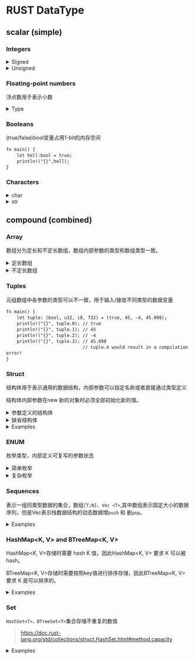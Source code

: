 # RUST DataType

## scalar (simple) 
### Integers
<details>
<summary> Signed</summary>

有符号变量可以表示 负数， examples <code>i8 means -128~127</code>
Read more on  [Signed](https://careerbooster.teachable.com/courses/1869000/lectures/43560676).
![](diagrams/intergers.png)
```text
fn main() {
    let hell:i8 = 16;
    println!("{}",hell);
    let neghell:i8 = -6;
    println!("{}",neghell);
}
```
</details>

<details>
<summary>Unsigned</summary>

无符号变量仅表示正整数, examples <code>u8 means 0~255</code>
</details>

### Floating-point numbers
浮点数用于表示小数
<details>
<summary> Type</summary>
浮点数由f32 和 f64 两种长度。

定义浮点数变量有四种：
![](diagrams/float.png)
```text
fn main() {
    let hell:f32 = 123f32;
    println!("{}",hell);
    let hell1:f64 = 456f64;
    println!("{}",hell1);
    let hell2:f32 = 123.;
    println!("{}",hell2);
    let hell3:f32 = 123.789;
    println!("{}",hell3);
    let hell4:f32 = 123.789E2;
    println!("{}",hell4);
}
```
</details>

### Booleans
(true/false)bool变量占用1-bit的内存空间
```text
fn main() {
    let hell:bool = true;
    println!("{}",hell);
}
```

### Characters
<details>
<summary> char</summary>

char变量存储单一字符变量
```text
fn main() {
    let hell1:char = 'H';
    println!("{}",hell1);
}
```
</details>

<details>
<summary>str</summary>

字符串类型str，需要用 & 指定不定长的存储空间，因为字符串可以截取改变长度。
```text
fn main() {
    let mut hello = String::from("Hello ");
    hello.push('w'); // insert a signle charactor
    hello.push_str("orld!"); // insert a string charactor
    println!("{}", hello); 

    let mut qian:&'static str = "qian";
   // qian.push("king");
    println!("{}", qian); 
}
```
</details>

## compound (combined)
### Array
数组分为定长和不定长数组，数组内部参数的类型和数组类型一致。
<details>
<summary>定长数组</summary>

Array定长数组，在定义时指定类型和长度：<code>[T;N]</code> where T is he type and the N is the size of the array. 或者 直接初始化数组。总之数组长度固定。
```text
fn main() {
    let array: [u32; 3] = [1, 2, 3]; // let array = [1, 2, 3]; 
    println!("{}", array[0]); // 1
    println!("{}", array[1]); // 2
    println!("{}", array[2]); // 3
}
```
</details>
<details>
<summary>不定长数组</summary>

不定长数组叫做切片，在定义时通过指定内存地址分配不定长空间，切片数组长度不固定。
```text
fn main() {
    let array: &[u32] = &[1, 2, 3]; // let array = &[1, 2, 3]; 
    println!("{}", array[0]); // 1
    println!("{}", array[1]); // 2
    println!("{}", array[2]); // 3
}
```
</details>

### Tuples
元组数组中各参数的类型可以不一致，用于输入/接收不同类型的数据变量
```text
fn main() {
    let tuple: (bool, u32, i8, f32) = (true, 45, -4, 45.098);
    println!("{}", tuple.0); // true
    println!("{}", tuple.1); // 45
    println!("{}", tuple.2); // -4
    println!("{}", tuple.3); // 45.098
                             // tuple.4 would result in a compilation error!
}
```
### Struct
结构体用于表示通用的数据结构，内部参数可以指定名称或者直接通过类型定义

结构体内部参数在new 新的对象时必须全部初始化新的值。
<details>
<summary>参数定义的结构体</summary>

```text
fn main() {
    struct Mytuple {
        bool_param: bool,
        uint_param: u32,
        int_param: i8,
        float_param: f32,
    }
    let tuple = Mytuple {
        bool_param: true,
        uint_param: 45,
        int_param: -4,
        float_param:45.098 // Error 如果缺失结构体中的浮点数的值的话，就会报错missing `float_param`
    };
    println!("{}", tuple.bool_param); // true
    println!("{}", tuple.uint_param); // 45
    println!("{}", tuple.int_param); // -4
    println!("{}", tuple.float_param); // 45.098  
                                     // tuple.4 would result in a compilation error!
}
```
</details>

<details>
<summary>缺省结构体</summary>

```text
fn main() {
    struct Mytuple(bool, u32, i8, f32);
    let tuple = Mytuple (true, 45, -4, 45.098);
    println!("{}", tuple.0); // true
    println!("{}", tuple.1); // 45
    println!("{}", tuple.2); // -4
    println!("{}", tuple.3); // 45.098
                                     // tuple.4 would result in a compilation error!
}
```
</details>

<details>
<summary> Examples </summary>

```text
struct Person {
    name: &'static str,
    age: u32,
    isman: bool,
}

impl Person {
    fn new() -> Person {
        Person {
            name: "MIke",
            age: 18,
            isman: true,
        }
    }
    fn get_name(&self) -> &'static str {
        self.name
    }
}

struct Person2(&'static str,u32,bool);

impl Person2{
    fn get_name(&self) -> &'static str {
        self.0
    }
}

fn main() {
    let person = Person {
        name: "MIke",
        age: 18,
        isman: true,
    };
    println!("{}", person.get_name());
    let person2 = Person2("Leo",18,true);
    println!("{}", person2.get_name());
}
```
</details>

### ENUM

枚举类型，内部定义可复写的参数状态

<details>
<summary>简单枚举</summary>

```text
#![allow(unused)]
fn main() {
enum CardinalDirection {
    North,
    East,
    South,
    West,
}

let mut d = CardinalDirection::East;
d= CardinalDirection::West;

if let CardinalDirection::East = d {
    println!("We are going east!");
} else {
    println!("We are not going east but in some other direction!");
}
}
```
</details>

<details>
<summary>复杂枚举</summary>

在枚举中增加复杂数据结构。

<code>match</code>关键字进行enum字段的匹配，根据不同的分支处理。

```text
#![allow(unused)]
fn main() {
    enum CardinalDirection {
        Squre { side: f64 },
        Circle { radius: f64 },
        Rectangle { width: f64, height: f64 },
        West,
    }

    let mut d = CardinalDirection::West;

    if let CardinalDirection::West = d {
        println!("We are going west!");
    } else {
        println!("We are not going west but in some other direction!");
    }

    let s = CardinalDirection::Rectangle {
        width: 12.3,
        height: 34.7,
    };
    match s {
        CardinalDirection::Squre { side } => {
            println!("A {}x{} square!", side, side);
        }
        CardinalDirection::Rectangle { width, height } => {
            println!("A {}x{} rectangle!", width, height);
        }
        CardinalDirection::Circle { radius } => {
            println!(
                "A circle of radius {} and diameter {}!",
                radius,
                radius * 2.0
            );
        }
        CardinalDirection::West => {
            println!("We are going west!");
        }
    }
}
```
</details>

### Sequences
表示一组同类型数据的集合，数组`[T;N]`、`Vec <T>`,其中数组表示固定大小的数据序列，但是Vec表示栈数据结构的动态数据增`push` 和 删`pop`。

<details>
<summary>Examples</summary>

```text
fn main() {
    let mut vecValue:Vec<u8> = vec![0,1,2,3];
    println!("{:?}", vecValue.iter());  //Iter([0, 1, 2, 3])
    vecValue.push(8);
    println!("{:?}", vecValue.iter()); //Iter([0, 1, 2, 3, 8])
    println!("{:?}", vecValue.pop()); //8
    println!("{:?}", vecValue.iter());// Iter([0, 1, 2, 3])
        struct Person {
        name: &'static str,
        age: u32,
    }

    let people: Vec<Person> = vec![
        Person {
            name: "MIke",
            age: 18,
        },
        Person {
            name: "Leo",
            age: 19,
        },
    ];

    println!(
        "{:?}",
        people.iter().find(|profile| profile.name == "Leo").unwrap().age
    ); //19  unwrap 表示将数据结构映射出来 
}
```
</details>

### HashMap<K, V> and BTreeMap<K, V>

HashMap<K, V>存储时需要 hash K 值，因此HashMap<K, V> 要求 K 可以被hash。

BTreeMap<K, V>存储时需要按照key值进行排序存储，因此BTreeMap<K, V> 要求 K 是可以排序的。

<details>
<summary>Examples</summary>

```text
fn main() {
    #[derive(Clone)]
    struct Person {
        name: String,
        age: u32,
    }

    let people: Vec<Person> = vec![
        Person {
            name: "Mike".to_string(),
            age: 18,
        },
        Person {
            name: "Leo".to_string(),
            age: 19,
        },
    ];
    let name_to_profile: std::collections::HashMap<String, Person> = people
    // let name_to_profile: std::collections::BTreeMap<String, Person> = people
        .clone()
        .into_iter()
        .map(|profile| (profile.name.clone(), profile))
        .collect();

    println!("{:?}", name_to_profile["Mike"].age); // 30

    println!(
        "{:?}",
        people
            .iter()
            .find(|profile| profile.name == "Leo")
            .unwrap()
            .age
    ); //19  unwrap 表示将数据结构映射出来
}
```
</details>

### Set

`HashSet<T>、BTreeSet<T>`集合存储不重复的数值
> https://doc.rust-lang.org/std/collections/struct.HashSet.html#method.capacity

<details>
<summary>Examples</summary>

```text
use std::collections::HashSet;
use std::collections::BTreeSet;

fn main() {
    let mut cool_numbers = HashSet::from([21, 2, 16]); // 随机排列
    println!("{:?}", cool_numbers.iter()); //[21, 2, 16]
    cool_numbers.insert(8);
    println!("{:?}", cool_numbers.iter()); //[21, 16, 2, 8]
    cool_numbers.insert(16);
    println!("{:?}", cool_numbers.iter()); //[21, 16, 2, 8]
    //Delet data
    cool_numbers.remove(&2);
    println!("{:?}", cool_numbers.iter()); //{16, 21, 8}

    let mut tree_numbers = BTreeSet::from([21, 2, 16]); //顺序排列
    println!("{:?}", tree_numbers.iter()); //2，16，21
    tree_numbers.insert(8);
    println!("{:?}", tree_numbers.iter()); //Iter([2, 8, 16, 21])
    tree_numbers.insert(16);
    println!("{:?}", tree_numbers.iter()); //Iter([2, 8, 16, 21])
     //Delet data
     tree_numbers.remove(&2);
     println!("{:?}", tree_numbers.iter()); //Iter([8, 16, 21])
}
```
</details>